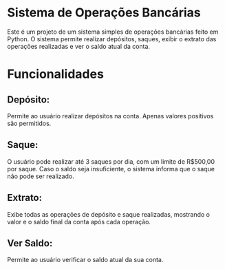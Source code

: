 # Sistema de Operações Bancárias
Este é um projeto de um sistema simples de operações bancárias feito em Python. O sistema permite realizar depósitos, saques, exibir o extrato das operações realizadas e ver o saldo atual da conta.

# Funcionalidades
## Depósito: 
Permite ao usuário realizar depósitos na conta. Apenas valores positivos são permitidos.
## Saque: 
O usuário pode realizar até 3 saques por dia, com um limite de R$500,00 por saque. Caso o saldo seja insuficiente, o sistema informa que o saque não pode ser realizado.
## Extrato: 
Exibe todas as operações de depósito e saque realizadas, mostrando o valor e o saldo final da conta após cada operação.
## Ver Saldo: 
Permite ao usuário verificar o saldo atual da sua conta.


